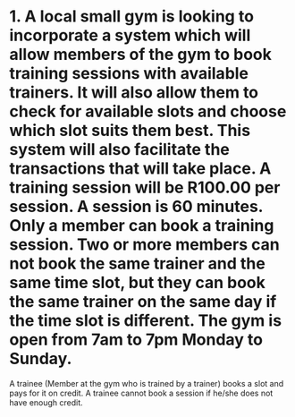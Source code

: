 # 1. A local small gym is looking to incorporate a system which will allow members of the gym to book training sessions with available trainers. It will also allow them to check for available slots and choose which slot suits them best. This system will also facilitate the transactions that will take place. A training session will be R100.00 per session. A session is 60 minutes. Only a member can book a training session. Two or more members can not book the same trainer and the same time slot, but they can book the same trainer on the same day if the time slot is different. The gym is open from 7am to 7pm Monday to Sunday.

A trainee (Member at the gym who is trained by a trainer) books a slot and pays for it on credit. A trainee cannot book a session if he/she does not have enough credit.
